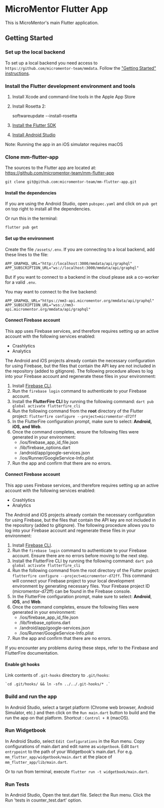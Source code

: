 # MicroMentor Flutter App

This is MicroMentor's main Flutter application.

## Getting Started

### Set up the local backend

To set up a local backend you need access to
`https://github.com/micromentor-team/mmdata`. Follow the ["Getting Started"
instructions](https://github.com/micromentor-team/mmdata/blob/main/docs/getting-started.md).

### Install the Flutter development environment and tools

1.  Install Xcode and command-line tools in the Apple App Store

2.  Install Rosetta 2:

    softwareupdate --install-rosetta

3.  [Install the Flutter SDK](https://docs.flutter.dev/get-started/install)

4.  [Install Android
    Studio](https://developer.android.com/studio?gclid=EAIaIQobChMImt-so7DX_gIVYotoCR3K4wxfEAAYASAAEgJTUvD_BwE&gclsrc=aw.ds)

Note: Running the app in an iOS simulator requires macOS

### Clone mm-flutter-app

The sources to the Flutter app are located at:
<https://github.com/micromentor-team/mm-flutter-app>

    git clone git@github.com:micromentor-team/mm-flutter-app.git

#### Install the dependencies

If you are using the Android Studio, open `pubspec.yaml` and click on `pub get`
on top right to install all the dependencies.

Or run this in the terminal:

`flutter pub get`

#### Set up the environment

Create the file `/assets/.env`. If you are connecting to a local backend, add
these lines to the file:

    APP_GRAPHQL_URL="http://localhost:3000/mmdata/api/graphql"
    APP_SUBSCRIPTION_URL="ws://localhost:3000/mmdata/api/graphql"

But if you want to connect to a backend in the cloud please ask a co-worker for
a valid `.env`.

You may want to connect to the live backend:

    APP_GRAPHQL_URL="https://mm3-api.micromentor.org/mmdata/api/graphql"
    APP_SUBSCRIPTION_URL="wss://mm3-api.micromentor.org/mmdata/api/graphql"

#### Connect Firebase account

This app uses Firebase services, and therefore requires setting up an active account with the
following services enabled:

* Crashlytics
* Analytics

The Android and iOS projects already contain the necessary configuration for using Firebase, but the
files that contain the API key are not included in the repository (added to gitignore).
The following procedure allows to log into your Firebase account and regenerate these files
in your environment:

1. Install [Firebase CLI](https://firebase.google.com/docs/cli?authuser=0#install_the_firebase_cli).
2. Run the `firebase login` command to authenticate to your Firebase account.
3. Install the **FlutterFire CLI** by running the following command: 
`dart pub global activate flutterfire_cli`
4. Run the following command from the **root** directory of the Flutter project:
`flutterfire configure --project=micromentor-d72ff`
5. In the FlutterFire configuration prompt, make sure to select: **Android, iOS, and Web**.
6. Once the command completes, ensure the following files were generated in your environment:
   * /ios/firebase_app_id_file.json
   * /lib/firebase_options.dart
   * /android/app/google-services.json
   * /ios/Runner/GoogleService-Info.plist
7. Run the app and confirm that there are no errors.

#### Connect Firebase account

This app uses Firebase services, and therefore requires setting up an active account with the
following services enabled:

* Crashlytics
* Analytics

The Android and iOS projects already contain the necessary configuration for using Firebase, but the
files that contain the API key are not included in the repository (added to gitignore). The
following procedure allows you to log into your Firebase account and regenerate these files in your
environment:

1. Install [Firebase CLI](https://firebase.google.com/docs/cli?authuser=0#install_the_firebase_cli).
2. Run the `firebase login` command to authenticate to your Firebase account. Ensure there are no
errors before moving to the next step.
3. Install the FlutterFire CLI by running the following command:
`dart pub global activate flutterfire_cli`
4. Run the following command from the root directory of the Flutter project:
`flutterfire configure --project=micromentor-d72ff`. This command will connect your Firebase project
to your local development environment by generating necessary files. Your Firebase project ID
(micromentor-d72ff) can be found in the Firebase console.
5. In the FlutterFire configuration prompt, make sure to select: **Android**, **iOS**, and **Web**.
6. Once the command completes, ensure the following files were generated in your environment:
   * /ios/firebase_app_id_file.json
   * /lib/firebase_options.dart
   * /android/app/google-services.json
   * /ios/Runner/GoogleService-Info.plist
7. Run the app and confirm that there are no errors.

If you encounter any problems during these steps, refer to the Firebase and FlutterFire
documentation.


#### Enable git hooks

Link contents of `.git-hooks` directory to `.git/hooks`:

    `cd .git/hooks/ && ln -sfn ../../.git-hooks/* .`

### Build and run the app

In Android Studio, select a target platform (Chrome web browser, Android
Simulator, etc.) and then click on the `Run main.dart` button to build and the
run the app on that platform. Shortcut : `Control + R` (macOS).

### Run Widgetbook

In Android Studio, select `Edit Configurations` in the Run menu. Copy
configurations of main.dart and edit name as `widgetbook`. Edit
`Dart entrypoint` to the path of your Widgetbook's main.dart. For e.g.
`mm_flutter_app/widgetbook/main.dart` at the place of
`mm_flutter_app/lib/main.dart`.

Or to run from terminal, execute `flutter run -t widgetbook/main.dart`.

### Run Tests

In Android Studio, Open the test.dart file. Select the Run menu. Click the Run
'tests in counter_test.dart' option.
